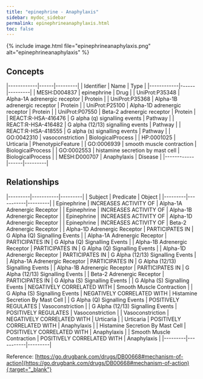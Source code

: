 ```yaml
---
title: "epinephrine - Anaphylaxis"
sidebar: mydoc_sidebar
permalink: epinephrineanaphylaxis.html
toc: false 
---
```


{% include image.html file="epinephrineanaphylaxis.png" alt="epinephrineanaphylaxis" %}

## Concepts

|------------|------|---------|
| Identifier | Name | Type    |
|------------|------|---------|
| MESH:D004837 | epinephrine | Drug |
| UniProt:P35348 | Alpha-1A adrenergic receptor | Protein |
| UniProt:P35368 | Alpha-1B adrenergic receptor | Protein |
| UniProt:P25100 | Alpha-1D adrenergic receptor | Protein |
| UniProt:P07550 | Beta-2 adrenergic receptor | Protein |
| REACT:R-HSA-416476﻿ | G alpha (q) signalling events | Pathway |
| REACT:R-HSA-416482﻿ | G alpha (12/13) signalling events | Pathway |
| REACT:R-HSA-418555﻿ | G alpha (s) signalling events | Pathway |
| GO:0042310 | vasoconstriction | BiologicalProcess |
| HP:0001025 | Urticaria | PhenotypicFeature |
| GO:0006939 | smooth muscle contraction | BiologicalProcess |
| GO:0002553 | histamine secretion by mast cell | BiologicalProcess |
| MESH:D000707 | Anaphylaxis | Disease |
|------------|------|---------|

## Relationships

|---------|-----------|---------|
| Subject | Predicate | Object  |
|---------|-----------|---------|
| Epinephrine | INCREASES ACTIVITY OF | Alpha-1A Adrenergic Receptor |
| Epinephrine | INCREASES ACTIVITY OF | Alpha-1B Adrenergic Receptor |
| Epinephrine | INCREASES ACTIVITY OF | Alpha-1D Adrenergic Receptor |
| Epinephrine | INCREASES ACTIVITY OF | Beta-2 Adrenergic Receptor |
| Alpha-1D Adrenergic Receptor | PARTICIPATES IN | G Alpha (Q) Signalling Events |
| Alpha-1A Adrenergic Receptor | PARTICIPATES IN | G Alpha (Q) Signalling Events |
| Alpha-1B Adrenergic Receptor | PARTICIPATES IN | G Alpha (Q) Signalling Events |
| Alpha-1D Adrenergic Receptor | PARTICIPATES IN | G Alpha (12/13) Signalling Events |
| Alpha-1A Adrenergic Receptor | PARTICIPATES IN | G Alpha (12/13) Signalling Events |
| Alpha-1B Adrenergic Receptor | PARTICIPATES IN | G Alpha (12/13) Signalling Events |
| Beta-2 Adrenergic Receptor | PARTICIPATES IN | G Alpha (S) Signalling Events |
| G Alpha (S) Signalling Events | NEGATIVELY CORRELATED WITH | Smooth Muscle Contraction |
| G Alpha (S) Signalling Events | NEGATIVELY CORRELATED WITH | Histamine Secretion By Mast Cell |
| G Alpha (Q) Signalling Events | POSITIVELY REGULATES | Vasoconstriction |
| G Alpha (12/13) Signalling Events | POSITIVELY REGULATES | Vasoconstriction |
| Vasoconstriction | NEGATIVELY CORRELATED WITH | Urticaria |
| Urticaria | POSITIVELY CORRELATED WITH | Anaphylaxis |
| Histamine Secretion By Mast Cell | POSITIVELY CORRELATED WITH | Anaphylaxis |
| Smooth Muscle Contraction | POSITIVELY CORRELATED WITH | Anaphylaxis |
|---------|-----------|---------|

Reference: [https://go.drugbank.com/drugs/DB00668#mechanism-of-action](https://go.drugbank.com/drugs/DB00668#mechanism-of-action){:target="_blank"}